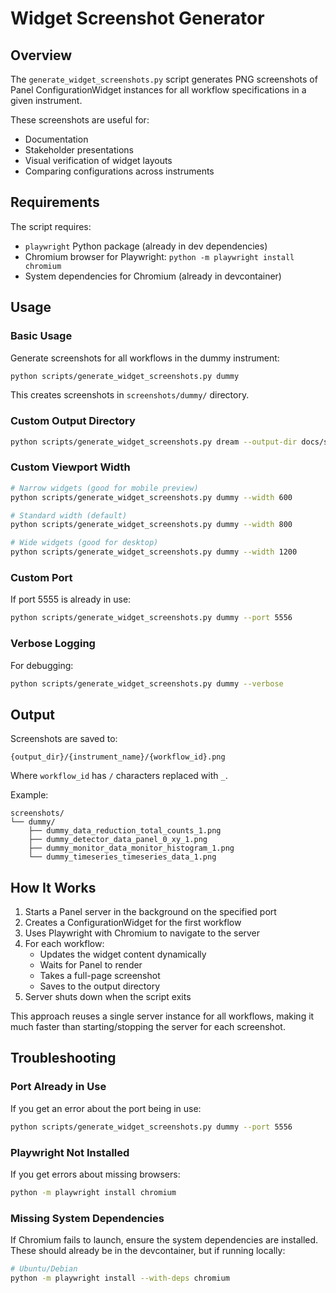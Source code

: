 # Widget Screenshot Generator

## Overview

The `generate_widget_screenshots.py` script generates PNG screenshots of Panel ConfigurationWidget instances for all workflow specifications in a given instrument.

These screenshots are useful for:
- Documentation
- Stakeholder presentations
- Visual verification of widget layouts
- Comparing configurations across instruments

## Requirements

The script requires:
- `playwright` Python package (already in dev dependencies)
- Chromium browser for Playwright: `python -m playwright install chromium`
- System dependencies for Chromium (already in devcontainer)

## Usage

### Basic Usage

Generate screenshots for all workflows in the dummy instrument:

```bash
python scripts/generate_widget_screenshots.py dummy
```

This creates screenshots in `screenshots/dummy/` directory.

### Custom Output Directory

```bash
python scripts/generate_widget_screenshots.py dream --output-dir docs/screenshots
```

### Custom Viewport Width

```bash
# Narrow widgets (good for mobile preview)
python scripts/generate_widget_screenshots.py dummy --width 600

# Standard width (default)
python scripts/generate_widget_screenshots.py dummy --width 800

# Wide widgets (good for desktop)
python scripts/generate_widget_screenshots.py dummy --width 1200
```

### Custom Port

If port 5555 is already in use:

```bash
python scripts/generate_widget_screenshots.py dummy --port 5556
```

### Verbose Logging

For debugging:

```bash
python scripts/generate_widget_screenshots.py dummy --verbose
```

## Output

Screenshots are saved to:
```
{output_dir}/{instrument_name}/{workflow_id}.png
```

Where `workflow_id` has `/` characters replaced with `_`.

Example:
```
screenshots/
└── dummy/
    ├── dummy_data_reduction_total_counts_1.png
    ├── dummy_detector_data_panel_0_xy_1.png
    ├── dummy_monitor_data_monitor_histogram_1.png
    └── dummy_timeseries_timeseries_data_1.png
```

## How It Works

1. Starts a Panel server in the background on the specified port
2. Creates a ConfigurationWidget for the first workflow
3. Uses Playwright with Chromium to navigate to the server
4. For each workflow:
   - Updates the widget content dynamically
   - Waits for Panel to render
   - Takes a full-page screenshot
   - Saves to the output directory
5. Server shuts down when the script exits

This approach reuses a single server instance for all workflows, making it much faster than starting/stopping the server for each screenshot.

## Troubleshooting

### Port Already in Use

If you get an error about the port being in use:
```bash
python scripts/generate_widget_screenshots.py dummy --port 5556
```

### Playwright Not Installed

If you get errors about missing browsers:
```bash
python -m playwright install chromium
```

### Missing System Dependencies

If Chromium fails to launch, ensure the system dependencies are installed. These should already be in the devcontainer, but if running locally:
```bash
# Ubuntu/Debian
python -m playwright install --with-deps chromium
```
